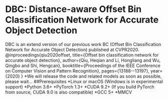# DBC: Distance-aware Offset Bin Classification Network for Accurate Object Detection
DBC is an extend version of our previous work BC (Offset Bin Classification Network for Accurate Object Detection) published at CVPR2020.  
@inproceedings{qiu2020offset,
	title={Offset bin classification network for accurate object detection},
	author={Qiu, Heqian and Li, Hongliang and Wu, Qingbo and Shi, Hengcan},
	booktitle={Proceedings of the IEEE Conference on Computer Vision and Pattern Recognition},
	pages={13188--13197},
	year={2020}
}
*We will release the code and related models as soon as possible, please wait...
##Prerequisites
*Linux or macOS (Windows is in experimental support)
*Python 3.6+
*PyTorch 1.3+
*CUDA 9.2+ (If you build PyTorch from source, CUDA 9.0 is also compatible)
*GCC 5+
*MMCV
